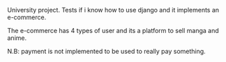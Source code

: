 University project.
Tests if i know how to use django and it implements an e-commerce.

The e-commerce has 4 types of user and its a platform to sell manga and anime.

N.B: payment is not implemented to be used to really pay something.
